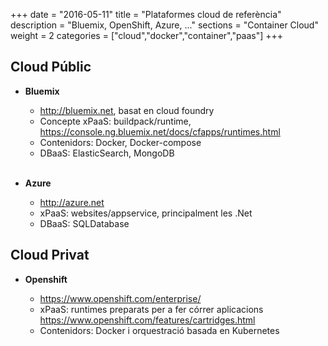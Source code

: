 +++
date        = "2016-05-11"
title       = "Plataformes cloud de referència"
description = "Bluemix, OpenShift, Azure, ..."
sections    = "Container Cloud"
weight      = 2
categories  = ["cloud","docker","container","paas"]
+++

## Cloud Públic

* **Bluemix**
	- http://bluemix.net, basat en cloud foundry
	- Concepte xPaaS: buildpack/runtime, https://console.ng.bluemix.net/docs/cfapps/runtimes.html
	- Contenidors: Docker, Docker-compose
	- DBaaS: ElasticSearch, MongoDB <br /><br />

* **Azure**
	- http://azure.net
	- xPaaS: websites/appservice, principalment les .Net
	- DBaaS: SQLDatabase

## Cloud Privat

* **Openshift**

	- https://www.openshift.com/enterprise/
	- xPaaS: runtimes preparats per a fer córrer aplicacions https://www.openshift.com/features/cartridges.html
	- Contenidors: Docker i orquestració basada en Kubernetes

